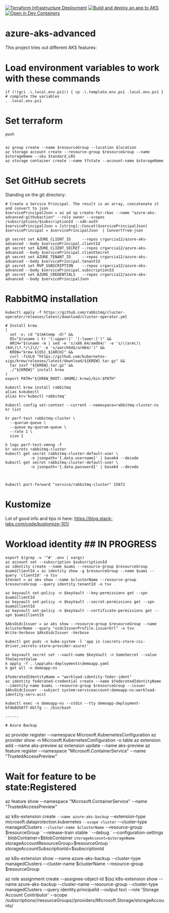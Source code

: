 [![Terraform Infrastructure Deployment](https://github.com/crgarcia12/azure-aks-advanced/actions/workflows/infra.yml/badge.svg)](https://github.com/crgarcia12/azure-aks-advanced/actions/workflows/infra.yml)
[![Build and deploy an app to AKS](https://github.com/crgarcia12/azure-aks-advanced/actions/workflows/app.yml/badge.svg)](https://github.com/crgarcia12/azure-aks-advanced/actions/workflows/app.yml)
[![Open in Dev Containers](https://img.shields.io/static/v1?label=Dev%20Containers&message=Open&color=blue&logo=visualstudiocode)](https://vscode.dev/redirect?url=vscode://ms-vscode-remote.remote-containers/cloneInVolume?url=https://github.com/crgarcia12/azure-aks-advanced)
# azure-aks-advanced
This project tries out different AKS features:

# Load environment variables to work with these commands

```
if (!(gci .\.local.env.ps1)) { cp .\.template.env.ps1 .local.env.ps1 }
# complete the variables
. .local.env.ps1
```

# Set terraform
```
pwsh


az group create --name $resourceGroup --location $location
az storage account create --resource-group $resourceGroup --name $storageName --sku Standard_LRS
az storage container create --name tfstate --account-name $storageName
```

# Set GitHub secrets
Standing on the git directory:

```
# Create a Service Principal. The result is an array, concatenate it and convert to json
$servicePrincipalJson = az ad sp create-for-rbac --name "azure-aks-advanced-githubaction" --role owner --scopes /subscriptions/$subscriptionId --sdk-auth
$servicePrincipalJson = [string]::Concat($servicePrincipalJson)
$servicePrincipal = $servicePrincipalJson  | Convertfrom-json

gh secret set AZURE_CLIENT_ID     --repos crgarcia12/azure-aks-advanced --body $servicePrincipal.clientId
gh secret set AZURE_CLIENT_SECRET --repos crgarcia12/azure-aks-advanced --body $servicePrincipal.clientSecret
gh secret set AZURE_TENANT_ID     --repos crgarcia12/azure-aks-advanced --body $servicePrincipal.tenantId
gh secret set MVP_SUBSCRIPTION    --repos crgarcia12/azure-aks-advanced --body $servicePrincipal.subscriptionId
gh secret set AZURE_CREDENTIALS   --repos crgarcia12/azure-aks-advanced --body $servicePrincipalJson
```

# RabbitMQ installation
```
kubectl apply -f https://github.com/rabbitmq/cluster-operator/releases/latest/download/cluster-operator.yml

# Install krew
(
  set -x; cd "$(mktemp -d)" &&
  OS="$(uname | tr '[:upper:]' '[:lower:]')" &&
  ARCH="$(uname -m | sed -e 's/x86_64/amd64/' -e 's/\(arm\)\(64\)\?.*/\1\2/' -e 's/aarch64$/arm64/')" &&
  KREW="krew-${OS}_${ARCH}" &&
  curl -fsSLO "https://github.com/kubernetes-sigs/krew/releases/latest/download/${KREW}.tar.gz" &&
  tar zxvf "${KREW}.tar.gz" &&
  ./"${KREW}" install krew
)
export PATH="${KREW_ROOT:-$HOME/.krew}/bin:$PATH"

kubectl krew install rabbitmq
alias k=kubectl
alias kr='kubectl rabbitmq'

kubectl config set-context --current --namespace=rabbitmq-cluster-ns
kr list

kr perf-test rabbitmq-cluster \
  --quorum-queue \
  --queue my-quorum-queue \
  --rate 1 \
  size 1

k logs perf-test-vmnng -f
kr secrets rabbitmq-cluster
kubectl get secret rabbitmq-cluster-default-user \
           -o jsonpath='{.data.username}' | base64 --decode
kubectl get secret rabbitmq-cluster-default-user \
           -o jsonpath='{.data.password}' | base64 --decode



kubectl port-forward "service/rabbitmq-cluster" 15672
```

# Kustomize
Lot of good info and tips in here: https://blog.stack-labs.com/code/kustomize-101/

# Workload identity ## IN PROGRESS ##
```
export $(grep -v '^#' .env | xargs)
az account set --subscription $subscriptionId
az identity create --name $uami --resource-group $resourceGroup
$uamiClientId = az identity show -g $resourceGroup --name $uami --query 'clientId' -o tsv
$tenant = az aks show --name $clusterName --resource-group $resourceGroup --query identity.tenantId -o tsv

az keyvault set-policy -n $keyVault --key-permissions get --spn $uamiClientId
az keyvault set-policy -n $keyVault --secret-permissions get --spn $uamiClientId
az keyvault set-policy -n $keyVault --certificate-permissions get --spn $uamiClientId

$AksOidcIssuer = az aks show --resource-group $resourceGroup --name $clusterName --query "oidcIssuerProfile.issuerUrl" -o tsv
Write-Verbose $AksOidcIssuer -Verbose

kubectl get pods -n kube-system -l 'app in (secrets-store-csi-driver,secrets-store-provider-azure)'

az keyvault secret set --vault-name $keyVault -n SomeSecret --value TheSecretValue
k apply -f ..\app\aks-deployments\demoapp.yaml
k get all -n demoapp-ns

$federatedIdentityName = "workload-identity-feder-ident"
az identity federated-credential create --name $federatedIdentityName --identity-name $uami --resource-group $resourceGroup --issuer $AksOidcIssuer --subject system:serviceaccount:demoapp-ns:workload-identity-serv-acct

kubectl exec -n demoapp-ns --stdin --tty demoapp-deployment-6f4b8d587f-6blfg -- /bin/bash

------

# Azure Backup
```
az provider register --namespace Microsoft.KubernetesConfiguration
az provider show -n Microsoft.KubernetesConfiguration -o table
az extension add --name aks-preview
az extension update --name aks-preview
az feature register --namespace "Microsoft.ContainerService" --name "TrustedAccessPreview"
# Wait for feature to be state:Registered
az feature show --namespace "Microsoft.ContainerService" --name "TrustedAccessPreview"

az k8s-extension create `
  --name azure-aks-backup `
  --extension-type microsoft.dataprotection.kubernetes `
  --scope cluster `
  --cluster-type managedClusters `
  --cluster-name $clusterName `
  --resource-group $resourceGroup  `
  --release-train stable `
  --debug `
  --configuration-settings `
    blobContainer=$blobContainer `
    storageAccount=$storageName `
    storageAccountResourceGroup=$resourceGroup `
    storageAccountSubscriptionId=$subscriptionId

az k8s-extension show --name azure-aks-backup --cluster-type managedClusters --cluster-name $clusterName --resource-group $resourceGroup

az role assignment create --assignee-object-id $(az k8s-extension show --name azure-aks-backup --cluster-name <aksclustername> --resource-group <aksclusterrg> --cluster-type managedClusters --query identity.principalId --output tsv) --role 'Storage Account Contributor' --scope /subscriptions/<subscriptionid>/resourceGroups/<storageaccountrg>/providers/Microsoft.Storage/storageAccounts/<storageaccountname>

```